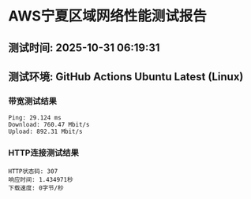 # AWS宁夏区域网络性能测试报告
## 测试时间: 2025-10-31 06:19:31
## 测试环境: GitHub Actions Ubuntu Latest (Linux)

### 带宽测试结果
```
Ping: 29.124 ms
Download: 760.47 Mbit/s
Upload: 892.31 Mbit/s
```

### HTTP连接测试结果
```
HTTP状态码: 307
响应时间: 1.434971秒
下载速度: 0字节/秒
```


